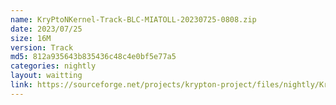 ```yaml
---
name: KryPtoNKernel-Track-BLC-MIATOLL-20230725-0808.zip
date: 2023/07/25
size: 16M
version: Track
md5: 812a935643b835436c48c4e0bf5e77a5
categories: nightly
layout: waitting
link: https://sourceforge.net/projects/krypton-project/files/nightly/KryPtoNKernel-Track-BLC-MIATOLL-20230725-0808.zip
---
```

